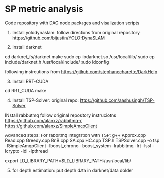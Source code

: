# SP metric analysis
 Code repository with DAG node packages and visalization scripts
 
 1. Install yolodynaslam: follow directions from original repository
 https://github.com/bijustin/YOLO-DynaSLAM
 
 2. Install darknet
 
 cd darknet_fs/darknet
 make
 sudo cp libdarknet.so /usr/local/lib/
 sudo cp include/darknet.h /usr/local/include/
 sudo ldconfig
 
following instrcutions from https://github.com/stephanecharette/DarkHelp

3. Install RRT-CUDA

cd RRT_CUDA
make

4. Install TSP-Solver: original repo:
https://github.com/aashusingh/TSP-Solver 

INstall rabbutmq
follow original repository instruciotns 
https://github.com/alanxz/rabbitmq-c
https://github.com/alanxz/SimpleAmqpClient

Advanced steps:
For rabbitmq integration with TSP:
g++ Approx.cpp Read.cpp Greedy.cpp BnB.cpp SA.cpp HC.cpp TSP.h TSPSolver.cpp -o tsp -lSimpleAmqpClient -lboost_chrono -lboost_system -lrabbitmq -lrt -lssl -lcrypto -ldl -lpthread

export LD_LIBRARY_PATH=$LD_LIBRARY_PATH:/usr/local/lib/

5. for depth estimation: put depth data in darknet/data dolder 
